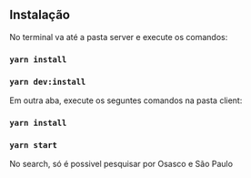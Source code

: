 ## Instalação

No terminal va até a pasta server e execute os comandos:

### `yarn install`
### `yarn dev:install`

Em outra aba, execute os seguntes comandos na pasta client:

### `yarn install`
### `yarn start`

No search, só é possivel pesquisar por Osasco e São Paulo
